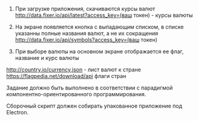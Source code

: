 1) При загрузке приложения, скачиваются курсы валют http://data.fixer.io/api/latest?access_key=(ваш токен) - курсы валюты

2) На экране появляется кнопка с выпадающим списком, в списке указанны полные названия валют, а не их сокращения http://data.fixer.io/api/symbols?access_key=(ваш токен)

3) При выборе валюты на основном экране отображается ее флаг, название и курс валюты

http://country.io/currency.json - лист валют к стране
https://flagpedia.net/download/api флаги стран

Задание должно быть выполнено в соответствии с парадигмой компонентно-ориентированного программирования.

Сборочный скрипт должен собирать упакованное приложение под Electron.
